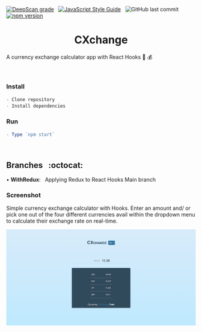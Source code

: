 [![DeepScan grade](https://deepscan.io/api/teams/16862/projects/20244/branches/547713/badge/grade.svg)](https://deepscan.io/dashboard#view=project&tid=16862&pid=20244&bid=547713) &nbsp; [![JavaScript Style Guide](https://img.shields.io/badge/code_style-standard-brightgreen.svg)](https:/github.com/stefan22/cxchange.git) &nbsp; ![GitHub last commit](https://img.shields.io/github/last-commit/stefan22/cxchange?color=red&style=flat-square) &nbsp; [![npm version](https://badge.fury.io/js/react.svg)](https://badge.fury.io/js/react)


<h1 align="center">CXchange</h1>

A currency exchange calculator app with React Hooks 🤑  💰


<br />

<h3>Install</h3>

```js
- Clone repository
- Install dependencies
```


<h3>Run</h3>

```js
- Type `npm start`
```

<br />

<h2>Branches &nbsp; :octocat:</h2>

<p> • <b>WithRedux</b>: &nbsp; Applying Redux to React Hooks Main branch  </p>




<h3>Screenshot</h3>

Simple currency exchange calculator with Hooks.
Enter an amount and/ or pick one out of the four different currencies avail within the dropdown menu to 
calculate their exchange rate on real-time.

![currency calculator](src/assets/cxchange-p1.png)











